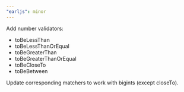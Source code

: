 ```yaml
---
"earljs": minor
---
```


Add number validators:

- toBeLessThan
- toBeLessThanOrEqual
- toBeGreaterThan
- toBeGreaterThanOrEqual
- toBeCloseTo
- toBeBetween

Update corresponding matchers to work with bigints (except closeTo).

